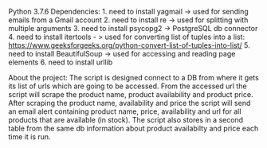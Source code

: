 Python 3.7.6
Dependencies:
    1. need to install yagmail -> used for sending emails from a Gmail account
    2. need to install re -> used for splitting with multiple arguments
    3. need to install psycopg2 -> PostgreSQL db connector 
    4. need to install itertools - > used for converting list of tuples into a list: https://www.geeksforgeeks.org/python-convert-list-of-tuples-into-list/
    5. need to install BeautifulSoup -> used for accessing and reading page elements
    6. need to install urllib

About the project:
The script is designed connect to a DB from where it gets its list of urls which are going
to be accessed. From the accessed url the script will scrape the product name, product 
availability and product price. 
After scraping the product name, availability and price the script will send an email alert
containing product name, price, availability and url for all products that are available (in stock).
The script also stores in a second table from the same db information about product availabilty and price each time it is run.
